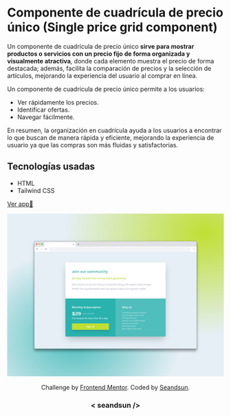 # Componente de cuadrícula de precio único (Single price grid component)

Un componente de cuadrícula de precio único **sirve para mostrar productos o servicios con un precio fijo de forma organizada y visualmente atractiva**, donde cada elemento muestra el precio de forma destacada; además, facilita la comparación de precios y la selección de artículos, mejorando la experiencia del usuario al comprar en línea.

Un componente de cuadrícula de precio único permite a los usuarios: 

- Ver rápidamente los precios.
- Identificar ofertas.
- Navegar fácilmente.

En resumen, la organización en cuadrícula ayuda a los usuarios a encontrar lo que buscan de manera rápida y eficiente, mejorando la experiencia de usuario ya que las compras son más fluidas y satisfactorias.

## Tecnologías usadas

- HTML
- Tailwind CSS

[Ver app🔗](https://seandsun.github.io/monorepo-zero-html-css/12-single-price-grid-component-main/dist/)

![single price grid component img demo](./design/single-price-grid-component-img.jpg)

<div align="center">
  Challenge by <a href="https://www.frontendmentor.io?ref=challenge" target="_blank">Frontend Mentor</a>. 
  Coded by <a href="https://github.com/seandsun">Seandsun</a>.
</div>

 <h3 align="center">< seandsun /></h3>


